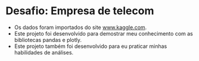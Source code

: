 # Desafio: Empresa de telecom
- Os dados foram importados do site www.kaggle.com.
- Este projeto foi desenvolvido para demostrar meu conhecimento com as bibliotecas pandas e plotly.
- Este projeto também foi desenvolvido para eu praticar minhas habilidades de análises.
